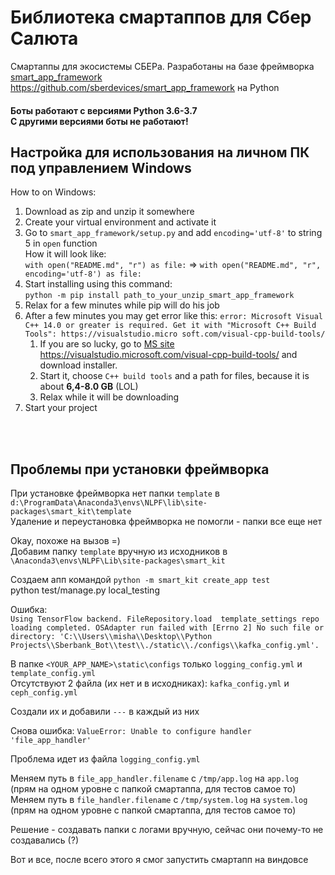 Библиотека смартаппов для Сбер Салюта
======
Смартаппы для экосистемы СБЕРа. Разработаны на базе фреймворка [smart_app_framework](#https://github.com/sberdevices/smart_app_framework) https://github.com/sberdevices/smart_app_framework на Python

#### Боты работают с версиями Python 3.6-3.7 <br>С другими версиями боты не работают!


## Настройка для использования на личном ПК под управлением  Windows
How to on Windows:

1. Download as zip and unzip it somewhere
2. Create your virtual environment and activate it
3. Go to `smart_app_framework/setup.py` and add `encoding='utf-8'` to string 5 in `open` function<br>
    How it will look like:<br>
    `with open("README.md", "r") as file:` => `with open("README.md", "r", encoding='utf-8') as file:`
4. Start installing using this command: <br>
    `python -m pip install path_to_your_unzip_smart_app_framework`
5. Relax for a few minutes while pip will do his job
6. After a few minutes you may get error like this: `error: Microsoft Visual C++ 14.0 or greater is required. Get it with "Microsoft C++ Build Tools": https://visualstudio.micro
soft.com/visual-cpp-build-tools/`
    1. If you are so lucky, go to [MS site](#https://visualstudio.microsoft.com/visual-cpp-build-tools/) https://visualstudio.microsoft.com/visual-cpp-build-tools/  and download installer.
    2. Start it, choose `C++ build tools` and a path for files, because it is about **6,4-8.0 GB** (LOL)
    3. Relax while it will be downloading
7. Start your project

<br><br>
## Проблемы при установки фреймворка

При установке фреймворка нет папки `template` в `d:\ProgramData\Anaconda3\envs\NLPF\lib\site-packages\smart_kit\template`<br>
Удаление и переустановка фреймворка не помогли - папки все еще нет<br>

Okay, похоже на вызов =)<br>
Добавим папку `template` вручную из исходников в `\Anaconda3\envs\NLPF\Lib\site-packages\smart_kit`<br>

Создаем апп командой `python -m smart_kit create_app test`<br>
python test/manage.py local_testing<br>

Ошибка: <br>
    `Using TensorFlow backend.
    FileRepository.load  template_settings repo loading completed.
    OSAdapter run failed with [Errno 2] No such file or directory: 'C:\\Users\\misha\\Desktop\\Python Projects\\Sberbank_Bot\\test\\./static\\./configs\\kafka_config.yml'.
    `
 
В папке `<YOUR_APP_NAME>\static\configs` только `logging_config.yml` и `template_config.yml`<br>
Отсутствуют 2 файла (их нет и в исходниках): `kafka_config.yml` и `ceph_config.yml` <br>

Создали их и добавили `---` в каждый из них <br>

Снова ошибка: `ValueError: Unable to configure handler 'file_app_handler'` <br>

Проблема идет из файла `logging_config.yml` <br>

Меняем путь в `file_app_handler.filename` с `/tmp/app.log` на `app.log` (прям на одном уровне с папкой смартаппа, для тестов самое то) <br>
Меняем путь в `file_handler.filename` с `/tmp/system.log` на `system.log` (прям на одном уровне с папкой смартаппа, для тестов самое то) <br>

Решение - создавать папки с логами вручную, сейчас они почему-то не создавались (?) <br>

Вот и все, после всего этого я смог запустить смартапп на виндовсе <br>
